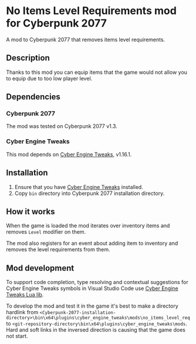 # No Items Level Requirements mod for Cyberpunk 2077
A mod to Cyberpunk 2077 that removes items level requirements.

## Description

Thanks to this mod you can equip items that the game would not allow you to equip due to too low player level.

## Dependencies

### Cyberpunk 2077

The mod was tested on Cyberpunk 2077 v1.3.

### Cyber Engine Tweaks

This mod depends on [Cyber Engine Tweaks](https://www.nexusmods.com/cyberpunk2077/mods/107?tab=description), v1.16.1.

## Installation

1. Ensure that you have [Cyber Engine Tweaks](https://www.nexusmods.com/cyberpunk2077/mods/107?tab=description) installed.
2. Copy `bin` directory into Cyberpunk 2077 installation directory.

## How it works

When the game is loaded the mod iterates over inventory items and removes `Level` modifier on them.

The mod also registers for an event about adding item to inventory and removes the level requirements from them.

## Mod development

To support code completion, type resolving and contextual suggestions for Cyber Engine Tweaks symbols in Visual Studio Code use [Cyber Engine Tweaks Lua lib](https://wiki.redmodding.org/cyber-engine-tweaks/vs-code).

To develop the mod and test it in the game it's best to make a directory hardlink from `<Cyberpunk-2077-installation-directory>\bin\x64\plugins\cyber_engine_tweaks\mods\no_items_level_req` to `<git-repository-directory\bin\x64\plugins\cyber_engine_tweaks\mods`. Hard and soft links in the inversed direction is causing that the game does not start.